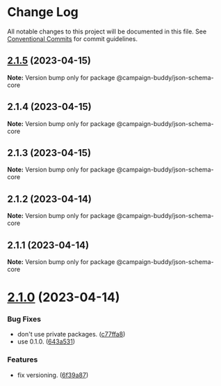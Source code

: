 # Change Log

All notable changes to this project will be documented in this file.
See [Conventional Commits](https://conventionalcommits.org) for commit guidelines.

## [2.1.5](https://github.com/Campaign-Buddy/campaign-buddy-packages/compare/v2.1.4...v2.1.5) (2023-04-15)

**Note:** Version bump only for package @campaign-buddy/json-schema-core

## 2.1.4 (2023-04-15)

**Note:** Version bump only for package @campaign-buddy/json-schema-core

## 2.1.3 (2023-04-15)

**Note:** Version bump only for package @campaign-buddy/json-schema-core

## 2.1.2 (2023-04-14)

**Note:** Version bump only for package @campaign-buddy/json-schema-core

## 2.1.1 (2023-04-14)

**Note:** Version bump only for package @campaign-buddy/json-schema-core

# [2.1.0](https://github.com/Campaign-Buddy/campaign-buddy-packages/compare/v0.1.0...v2.1.0) (2023-04-14)

### Bug Fixes

- don't use private packages. ([c77ffa8](https://github.com/Campaign-Buddy/campaign-buddy-packages/commit/c77ffa86af7fd5a96338f2a9793572b94844d8af))
- use 0.1.0. ([643a531](https://github.com/Campaign-Buddy/campaign-buddy-packages/commit/643a53115d365fc4523a22e018a8db0c009510be))

### Features

- fix versioning. ([6f39a87](https://github.com/Campaign-Buddy/campaign-buddy-packages/commit/6f39a87b85365175f175e177d4f4ca3edd20b2e8))
